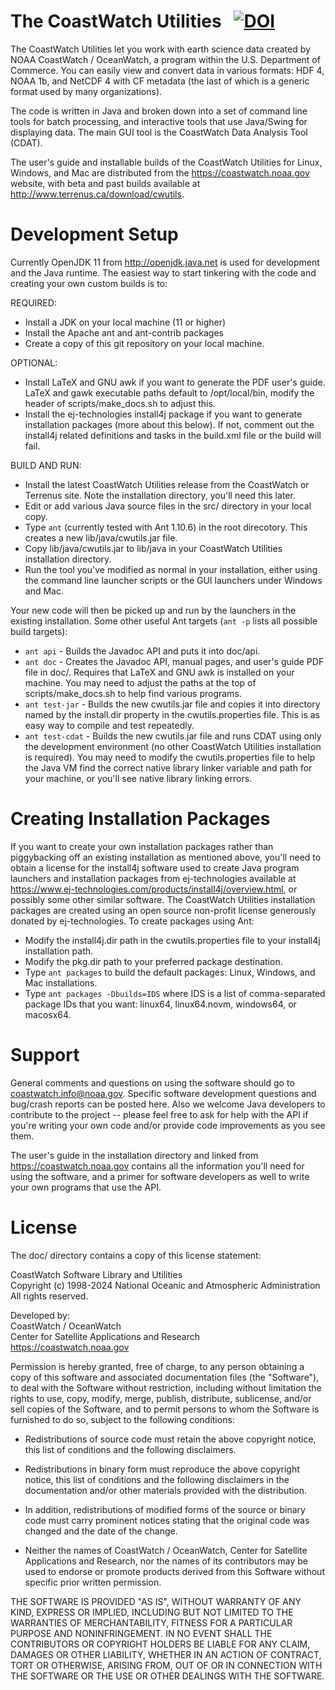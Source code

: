 # The CoastWatch Utilities &nbsp; [![DOI](https://zenodo.org/badge/191264610.svg)](https://doi.org/10.5281/zenodo.14225884)



The CoastWatch Utilities let you work with earth science data created by NOAA CoastWatch / OceanWatch, a program within 
the U.S. Department of Commerce.  You can easily view and convert data in various formats: HDF 4, NOAA 1b, and NetCDF 4
with CF metadata (the last of which is a generic format used by many organizations).

The code is written in Java and broken down into a set of command line tools for batch processing, and 
interactive tools that use Java/Swing for displaying data.  The main GUI tool is the CoastWatch Data Analysis 
Tool (CDAT).

The user's guide and installable builds of the CoastWatch Utilities for Linux, Windows, and Mac are distributed from the 
https://coastwatch.noaa.gov website, with beta and past builds available at http://www.terrenus.ca/download/cwutils. 

# Development Setup

Currently OpenJDK 11 from http://openjdk.java.net is used for development and the Java runtime.  The easiest way to start 
tinkering with the code and creating your own custom builds is to:

REQUIRED:
* Install a JDK on your local machine (11 or higher)
* Install the Apache ant and ant-contrib packages
* Create a copy of this git repository on your local machine.

OPTIONAL:
* Install LaTeX and GNU awk if you want to generate the PDF user's guide.  LaTeX and gawk executable paths default to
/opt/local/bin, modify the header of scripts/make_docs.sh to adjust this.
* Install the ej-technologies install4j package if you want to generate installation packages (more about this below).  If not, 
comment out the install4j related definitions and tasks in the build.xml file or the build will fail.

BUILD AND RUN:
* Install the latest CoastWatch Utilities release from the CoastWatch or Terrenus site.  Note the installation directory, 
you'll need this later.
* Edit or add various Java source files in the src/ directory in your local copy.
* Type `ant` (currently tested with Ant 1.10.6) in the root direcotory.  This creates a new lib/java/cwutils.jar file.
* Copy lib/java/cwutils.jar to lib/java in your CoastWatch Utilities installation directory.
* Run the tool you've modified as normal in your installation, either using the command line launcher scripts or the GUI 
launchers under Windows and Mac.

Your new code will then be picked up and run by the launchers in the existing installation.  Some other useful 
Ant targets (`ant -p` lists all possible build targets):

* `ant api` - Builds the Javadoc API and puts it into doc/api.  
* `ant doc` - Creates the Javadoc API, manual pages, and user's guide PDF file in doc/.  Requires that LaTeX and GNU awk is
installed on your machine.  You may need to adjust the paths at the top of scripts/make_docs.sh to help find various
programs.
* `ant test-jar` - Builds the new cwutils.jar file and copies it into directory named by the install.dir property in the
cwutils.properties file.  This is as easy way to compile and test repeatedly.
* `ant test-cdat` - Builds the new cwutils.jar file and runs CDAT using only the development environment (no other CoastWatch 
Utilities installation is required).  You may need to modify the cwutils.properties file to help the Java VM find the 
correct native library linker variable and path for your machine, or you'll see native library linking errors.

# Creating Installation Packages

If you want to create your own installation packages rather than piggybacking off an existing installation as mentioned above, 
you'll need to obtain a license for the install4j software used to create Java program launchers and installation packages 
from ej-technologies available at https://www.ej-technologies.com/products/install4j/overview.html, or possibly some 
other similar software.  The CoastWatch Utilities installation packages are created using an open source non-profit 
license generously donated by ej-technologies.  To create packages using Ant:

* Modify the install4j.dir path in the cwutils.properties file to your install4j installation path.
* Modify the pkg.dir path to your preferred package destination.
* Type `ant packages` to build the default packages: Linux, Windows, and Mac installations.
* Type `ant packages -Dbuilds=IDS` where IDS is a list of comma-separated package IDs that you want: linux64, linux64.novm, 
windows64, or macosx64.

# Support

General comments and questions on using the software should go to coastwatch.info@noaa.gov.  Specific software development
questions and bug/crash reports can be posted here.  Also we welcome Java developers to contribute to the project -- please
feel free to ask for help with the API if you're writing your own code and/or provide code improvements as you see them.

The user's guide in the installation directory and linked from https://coastwatch.noaa.gov contains all the information you'll 
need for using the software, and a primer for software developers as well to write your own programs that use the API.

# License

The doc/ directory contains a copy of this license statement:

CoastWatch Software Library and Utilities<br>
Copyright (c) 1998-2024 National Oceanic and Atmospheric Administration<br>
All rights reserved.

Developed by:<br>
CoastWatch / OceanWatch<br>
Center for Satellite Applications and Research<br>
https://coastwatch.noaa.gov

Permission is hereby granted, free of charge, to any person obtaining
a copy of this software and associated documentation files (the "Software"),
to deal with the Software without restriction, including without limitation
the rights to use, copy, modify, merge, publish, distribute, sublicense,
and/or sell copies of the Software, and to permit persons to whom the
Software is furnished to do so, subject to the following conditions:

* Redistributions of source code must retain the above copyright notice,
  this list of conditions and the following disclaimers.

* Redistributions in binary form must reproduce the above copyright notice,
  this list of conditions and the following disclaimers in the documentation
  and/or other materials provided with the distribution.

* In addition, redistributions of modified forms of the source or binary
  code must carry prominent notices stating that the original code was
  changed and the date of the change.

* Neither the names of CoastWatch / OceanWatch, Center for Satellite
  Applications and Research, nor the names of its contributors may be used
  to endorse or promote products derived from this Software without specific
  prior written permission.

THE SOFTWARE IS PROVIDED "AS IS", WITHOUT WARRANTY OF ANY KIND, EXPRESS OR
IMPLIED, INCLUDING BUT NOT LIMITED TO THE WARRANTIES OF MERCHANTABILITY,
FITNESS FOR A PARTICULAR PURPOSE AND NONINFRINGEMENT. IN NO EVENT SHALL
THE CONTRIBUTORS OR COPYRIGHT HOLDERS BE LIABLE FOR ANY CLAIM, DAMAGES OR
OTHER LIABILITY, WHETHER IN AN ACTION OF CONTRACT, TORT OR OTHERWISE,
ARISING FROM, OUT OF OR IN CONNECTION WITH THE SOFTWARE OR THE USE OR OTHER
DEALINGS WITH THE SOFTWARE.








